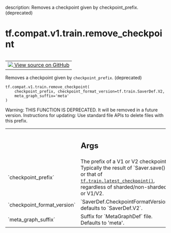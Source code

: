 description: Removes a checkpoint given by checkpoint_prefix. (deprecated)

<div itemscope itemtype="http://developers.google.com/ReferenceObject">
<meta itemprop="name" content="tf.compat.v1.train.remove_checkpoint" />
<meta itemprop="path" content="Stable" />
</div>

# tf.compat.v1.train.remove_checkpoint

<!-- Insert buttons and diff -->

<table class="tfo-notebook-buttons tfo-api nocontent" align="left">
<td>
  <a target="_blank" href="https://github.com/tensorflow/tensorflow/blob/r2.4/tensorflow/python/training/checkpoint_management.py#L459-L484">
    <img src="https://www.tensorflow.org/images/GitHub-Mark-32px.png" />
    View source on GitHub
  </a>
</td>
</table>



Removes a checkpoint given by `checkpoint_prefix`. (deprecated)

<pre class="devsite-click-to-copy prettyprint lang-py tfo-signature-link">
<code>tf.compat.v1.train.remove_checkpoint(
    checkpoint_prefix, checkpoint_format_version=tf.train.SaverDef.V2,
    meta_graph_suffix='meta'
)
</code></pre>



<!-- Placeholder for "Used in" -->

Warning: THIS FUNCTION IS DEPRECATED. It will be removed in a future version.
Instructions for updating:
Use standard file APIs to delete files with this prefix.

<!-- Tabular view -->
 <table class="responsive fixed orange">
<colgroup><col width="214px"><col></colgroup>
<tr><th colspan="2"><h2 class="add-link">Args</h2></th></tr>

<tr>
<td>
`checkpoint_prefix`
</td>
<td>
The prefix of a V1 or V2 checkpoint. Typically the result
of `Saver.save()` or that of <a href="../../../../tf/train/latest_checkpoint.md"><code>tf.train.latest_checkpoint()</code></a>, regardless of
sharded/non-sharded or V1/V2.
</td>
</tr><tr>
<td>
`checkpoint_format_version`
</td>
<td>
`SaverDef.CheckpointFormatVersion`, defaults to
`SaverDef.V2`.
</td>
</tr><tr>
<td>
`meta_graph_suffix`
</td>
<td>
Suffix for `MetaGraphDef` file. Defaults to 'meta'.
</td>
</tr>
</table>

